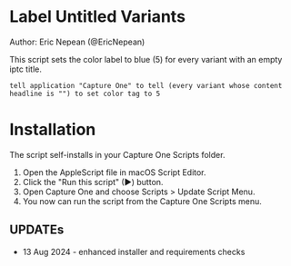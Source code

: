# Label Untitled Variants

Author: Eric Nepean (@EricNepean)

This script sets the color label to blue (5) for every variant with an empty iptc title.

```applescript
tell application "Capture One" to tell (every variant whose content headline is "") to set color tag to 5
```

# Installation

The script self-installs in your Capture One Scripts folder.

1. Open the AppleScript file in macOS Script Editor.
1. Click the "Run this script" (&#9654;) button.
1. Open Capture One and choose Scripts > Update Script Menu.
1. You now can run the script from the Capture One Scripts menu.

## UPDATEs

- 13 Aug 2024 - enhanced installer and requirements checks
